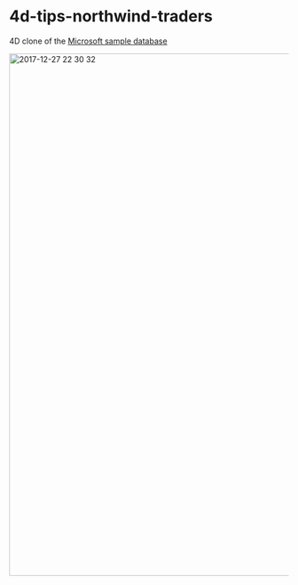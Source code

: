 # 4d-tips-northwind-traders
4D clone of the [Microsoft sample database](https://northwinddatabase.codeplex.com)

<img width="940" alt="2017-12-27 22 30 32" src="https://user-images.githubusercontent.com/1725068/34382970-9f75a5fc-eb55-11e7-87c6-e895b1b6fffe.png">
